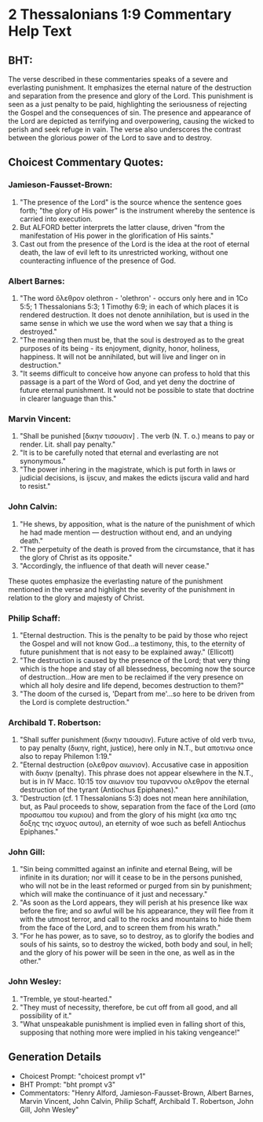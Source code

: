 # 2 Thessalonians 1:9 Commentary Help Text

## BHT:
The verse described in these commentaries speaks of a severe and everlasting punishment. It emphasizes the eternal nature of the destruction and separation from the presence and glory of the Lord. This punishment is seen as a just penalty to be paid, highlighting the seriousness of rejecting the Gospel and the consequences of sin. The presence and appearance of the Lord are depicted as terrifying and overpowering, causing the wicked to perish and seek refuge in vain. The verse also underscores the contrast between the glorious power of the Lord to save and to destroy.

## Choicest Commentary Quotes:
### Jamieson-Fausset-Brown:
1. "The presence of the Lord" is the source whence the sentence goes forth; "the glory of His power" is the instrument whereby the sentence is carried into execution.
2. But ALFORD better interprets the latter clause, driven "from the manifestation of His power in the glorification of His saints."
3. Cast out from the presence of the Lord is the idea at the root of eternal death, the law of evil left to its unrestricted working, without one counteracting influence of the presence of God.

### Albert Barnes:
1. "The word ὄλεθρον olethron - 'olethron' - occurs only here and in 1Co 5:5; 1 Thessalonians 5:3; 1 Timothy 6:9; in each of which places it is rendered destruction. It does not denote annihilation, but is used in the same sense in which we use the word when we say that a thing is destroyed."
2. "The meaning then must be, that the soul is destroyed as to the great purposes of its being - its enjoyment, dignity, honor, holiness, happiness. It will not be annihilated, but will live and linger on in destruction."
3. "It seems difficult to conceive how anyone can profess to hold that this passage is a part of the Word of God, and yet deny the doctrine of future eternal punishment. It would not be possible to state that doctrine in clearer language than this."

### Marvin Vincent:
1. "Shall be punished [δικην τισουσιν] . The verb (N. T. o.) means to pay or render. Lit. shall pay penalty."
2. "It is to be carefully noted that eternal and everlasting are not synonymous."
3. "The power inhering in the magistrate, which is put forth in laws or judicial decisions, is ijscuv, and makes the edicts ijscura valid and hard to resist."

### John Calvin:
1. "He shews, by apposition, what is the nature of the punishment of which he had made mention — destruction without end, and an undying death."
2. "The perpetuity of the death is proved from the circumstance, that it has the glory of Christ as its opposite."
3. "Accordingly, the influence of that death will never cease."

These quotes emphasize the everlasting nature of the punishment mentioned in the verse and highlight the severity of the punishment in relation to the glory and majesty of Christ.

### Philip Schaff:
1. "Eternal destruction. This is the penalty to be paid by those who reject the Gospel and will not know God...a testimony, this, to the eternity of future punishment that is not easy to be explained away." (Ellicott)
2. "The destruction is caused by the presence of the Lord; that very thing which is the hope and stay of all blessedness, becoming now the source of destruction...How are men to be reclaimed if the very presence on which all holy desire and life depend, becomes destruction to them?" 
3. "The doom of the cursed is, 'Depart from me'...so here to be driven from the Lord is complete destruction."

### Archibald T. Robertson:
1. "Shall suffer punishment (δικην τισουσιν). Future active of old verb τινω, to pay penalty (δικην, right, justice), here only in N.T., but αποτινω once also to repay Philemon 1:19."
2. "Eternal destruction (ολεθρον αιωνιον). Accusative case in apposition with δικην (penalty). This phrase does not appear elsewhere in the N.T., but is in IV Macc. 10:15 τον αιωνιον του τυραννου ολεθρον the eternal destruction of the tyrant (Antiochus Epiphanes)."
3. "Destruction (cf. 1 Thessalonians 5:3) does not mean here annihilation, but, as Paul proceeds to show, separation from the face of the Lord (απο προσωπου του κυριου) and from the glory of his might (κα απο της δοξης της ισχυος αυτου), an eternity of woe such as befell Antiochus Epiphanes."

### John Gill:
1. "Sin being committed against an infinite and eternal Being, will be infinite in its duration; nor will it cease to be in the persons punished, who will not be in the least reformed or purged from sin by punishment; which will make the continuance of it just and necessary."
2. "As soon as the Lord appears, they will perish at his presence like wax before the fire; and so awful will be his appearance, they will flee from it with the utmost terror, and call to the rocks and mountains to hide them from the face of the Lord, and to screen them from his wrath."
3. "For he has power, as to save, so to destroy, as to glorify the bodies and souls of his saints, so to destroy the wicked, both body and soul, in hell; and the glory of his power will be seen in the one, as well as in the other."

### John Wesley:
1. "Tremble, ye stout-hearted." 
2. "They must of necessity, therefore, be cut off from all good, and all possibility of it."
3. "What unspeakable punishment is implied even in falling short of this, supposing that nothing more were implied in his taking vengeance!"


## Generation Details
- Choicest Prompt: "choicest prompt v1"
- BHT Prompt: "bht prompt v3"
- Commentators: "Henry Alford, Jamieson-Fausset-Brown, Albert Barnes, Marvin Vincent, John Calvin, Philip Schaff, Archibald T. Robertson, John Gill, John Wesley"
